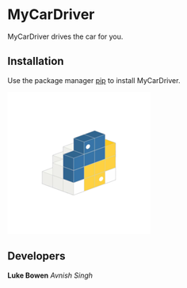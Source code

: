 # MyCarDriver

MyCarDriver drives the car for you.

## Installation

Use the package manager [pip](https://pypi.org/project/pip/) to install MyCarDriver.

![Screenshot of pip logo](https://raw.githubusercontent.com/github/explore/666de02829613e0244e9441b114edb85781e972c/topics/pip/pip.png)

## Developers

**Luke Bowen**
*Avnish Singh*
